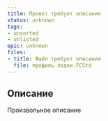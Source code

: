 ```yaml
---
title: Проект требует описания
status: unknown
tags:
- unsorted
- unlisted
epic: unknown
files:
- title: Файл требует описания
  file: профиль лодки.FCStd
---
```



## Описание

Произвольное описание
